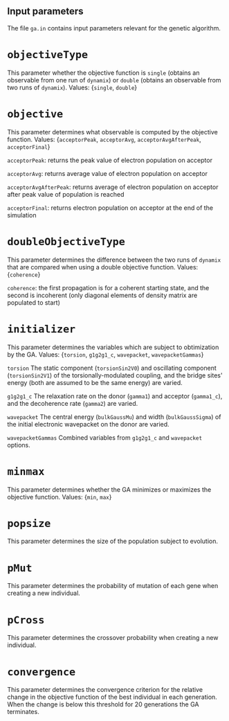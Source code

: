 ## Input parameters

The file `ga.in` contains input parameters relevant for the genetic algorithm.

# `objectiveType`
This parameter whether the objective function is `single` (obtains an observable from one run of `dynamix`) or `double` (obtains an observable from two runs of `dynamix`).
Values: {`single`, `double`}

# `objective`
This parameter determines what observable is computed by the objective function.
Values: {`acceptorPeak`, `acceptorAvg`, `acceptorAvgAfterPeak`, `acceptorFinal`}

`acceptorPeak`: returns the peak value of electron population on acceptor

`acceptorAvg`: returns average value of electron population on acceptor

`acceptorAvgAfterPeak`: returns average of electron population on acceptor after peak value of population is reached

`acceptorFinal`: returns electron population on acceptor at the end of the simulation

# `doubleObjectiveType`
This parameter determines the difference between the two runs of `dynamix` that are compared when using a double objective function.
Values: {`coherence`}

`coherence`: the first propagation is for a coherent starting state, and the second is incoherent (only diagonal elements of density matrix are populated to start)

# `initializer`
This parameter determines the variables which are subject to obtimization by the GA.
Values: {`torsion`, `g1g2g1_c`, `wavepacket`, `wavepacketGammas`}

`torsion`
The static component (`torsionSin2V0`) and oscillating component (`torsionSin2V1`) of the torsionally-modulated coupling, and the bridge sites' energy (both are assumed to be the same energy) are varied.

`g1g2g1_c`
The relaxation rate on the donor (`gamma1`) and acceptor (`gamma1_c`), and the decoherence rate (`gamma2`) are varied.

`wavepacket`
The central energy (`bulkGaussMu`) and width (`bulkGaussSigma`) of the initial electronic wavepacket on the donor are varied.

`wavepacketGammas`
Combined variables from `g1g2g1_c` and `wavepacket` options.

# `minmax`
This parameter determines whether the GA minimizes or maximizes the objective function.
Values: {`min`, `max`}

# `popsize`
This parameter determines the size of the population subject to evolution.

# `pMut`
This parameter determines the probability of mutation of each gene when creating a new individual.

# `pCross`
This parameter determines the crossover probability when creating a new individual.

# `convergence`
This parameter determines the convergence criterion for the relative change in the objective function of the best individual in each generation. When the change is below this threshold for 20 generations the GA terminates.